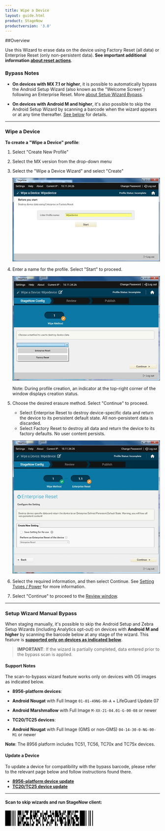 ```yaml
---
title: Wipe a Device
layout: guide.html
product: StageNow
productversion: '3.0'
---
```


##Overview 

Use this Wizard to erase data on the device using Factory Reset (all data) or Enterprise Reset (only non-persistent data). **See important additional information [about reset actions](/mx/powermgr/#reboot)**. 

### Bypass Notes

* **On devices with MX 7.1 or higher**, it is possible to automatically bypass the Android Setup Wizard (also known as the "Welcome Screen") following an Enterprise Reset. More [about Setup Wizard Bypass](/mx/powermgr/#setup-wizard-bypass). 

* **On devices with Android M and higher**, it's also possible to skip the Android Setup Wizard by scanning a barcode when the wizard appears or at any time thereafter. [See below](#setupwizardmanualbypass) for details. 

-----

### Wipe a Device

**To create a "Wipe a Device" profile**:

1. Select "Create New Profile"

2. Select the MX version from the drop-down menu

3. Select the "Wipe a Device Wizard" and select "Create"

    ![img](../../images/profiles/WipeDevice_name.jpg)

4. Enter a name for the profile. Select "Start" to proceed.

    ![img](../../images/profiles/WipeDevice_method.jpg)

    Note: During profile creation, an indicator at the top-right corner of the window displays creation status.

5. Choose the desired erasure method. Select "Continue" to proceed.

    * Select Enterprise Reset to destroy device-specific data and return the device to its persistent default state. All non-persistent data is discarded.
    * Select Factory Reset to destroy all data and return the device to its factory defaults. No user content persists.

   ![img](../../images/profiles/WipeDevice_setting.jpg)

6. Select the required information, and then select Continue. See [Setting Types / Power](../../csp/power) for more information.

7. Select "Continue" to proceed to the [Review window](../../stagingprofiles?Review).

-----

### Setup Wizard Manual Bypass

When staging manually, it's possible to skip the Android Setup and Zebra Setup Wizards (including Analytics opt-out) on devices with **Android M and higher** by scanning the barcode below at any stage of the wizard. This feature is **<u>supported only on devices as indicated below</u>**. 

> **IMPORTANT**: If the wizard is partially completed, data entered prior to the bypass scan is applied. 

#### Support Notes

The scan-to-bypass wizard feature works only on devices with OS images as indicated below.    

* **8956-platform devices**:
 * **Android Nougat** with Full Image `01-01-49NG-00-A` + LifeGuard Update 07
 * **Android Marshmallow** with Full Image `M-XX-21-04.01-G-00-08` or newer 

* **TC20/TC25 devices**:
 * **Android Nougat** with Full Image (GMS or non-GMS) `04-14-30-0-NG-00-M1` or newer

**Note**: The 8956 platform includes TC51, TC56, TC70x and TC75x devices. 

#### Update a Device
To update a device for compatibility with the bypass barcode, please refer to the relevant page below and follow instructions found there. 

* **[8956-platform device update](https://www.zebra.com/us/en/support-downloads/software/operating-system/tc70-operating-system-gms.html)**
* **[TC20/TC25 device update](https://www.zebra.com/us/en/support-downloads/mobile-computers/handheld/tc20.html)**

-----

#### Scan to skip wizards and run StageNow client:

<img style="height:50px" src="../../images/profiles/skip_suw_and_run_sn.png"/>
<br>
